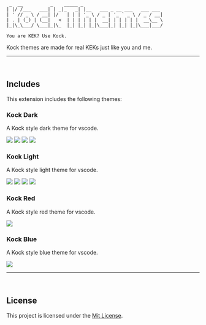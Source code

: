 ```
 _  __          _    _____ _
| |/ /___   ___| | _|_   _| |__   ___ _ __ ___   ___ ___
| ' // _ \ / __| |/   | | | '_ \ / _ | '_ ` _ \ / _ / __|
| . | (_) | (__|   <  | | | | | |  __| | | | | |  __\__ \
|_|\_\___/ \___|_|\_  |_| |_| |_|\___|_| |_| |_|\___|___/

You are KEK? Use Kock.
```

Kock themes are made for real KEKs just like you and me.

<hr>
<br>

## Includes
This extension includes the following themes:

### Kock Dark
A Kock style dark theme for vscode.

<img src="https://github.com/KotwOSS/kock-themes/raw/main/screenshots/kock_dark_0.png">
<img src="https://github.com/KotwOSS/kock-themes/raw/main/screenshots/kock_dark_1.png">
<img src="https://github.com/KotwOSS/kock-themes/raw/main/screenshots/kock_dark_2.png">
<img src="https://github.com/KotwOSS/kock-themes/raw/main/screenshots/kock_dark_3.png">

<br>

### Kock Light
A Kock style light theme for vscode.

<img src="https://github.com/KotwOSS/kock-themes/raw/main/screenshots/kock_light_0.png">
<img src="https://github.com/KotwOSS/kock-themes/raw/main/screenshots/kock_light_1.png">
<img src="https://github.com/KotwOSS/kock-themes/raw/main/screenshots/kock_light_2.png">
<img src="https://github.com/KotwOSS/kock-themes/raw/main/screenshots/kock_light_3.png">

<br>

### Kock Red
A Kock style red theme for vscode.

<img src="https://github.com/KotwOSS/kock-themes/raw/main/screenshots/kock_red_0.png">

### Kock Blue
A Kock style blue theme for vscode.

<img src="https://github.com/KotwOSS/kock-themes/raw/main/screenshots/kock_blue_0.png">

<hr>
<br>

## License

This project is licensed under the [Mit License](https://oss.kotw.dev/licenses/?id=mit).